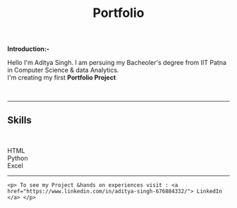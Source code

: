 <!DOCTYPE html>
<html lang="en">
<head>
    <meta charset="UTF-8">
    <meta name="viewport" content="width=device-width, initial-scale=1.0">
    <title>Document</title>
</head>
<body>
    <Header>
         <H1>
             Portfolio
            </H1>
    </Header>
    <b> Introduction:-</b><br> 
    <p>              Hello I'm Aditya Singh. I am persuing my Bacheoler's degree from IIT Patna in Computer Science & data Analytics. <br>
    I'm creating my first <b>Portfolio Project</b></p><br> <hr>
    <h2> Skills </h2> <br>
    <p> HTML <br>
    Python <br>
        Excel </p> <hr> 
    
    <p> To see my Project &hands on experiences visit : <a href="https://www.linkedin.com/in/aditya-singh-676884332/"> LinkedIn </a> </p>
</body>
</html>
